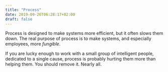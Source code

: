 ```yaml
---
title: "Process"
date: 2019-09-26T06:28:17+02:00
draft: false
---
```


Process is designed to make systems more efficient, but it often slows them down. The real purpose of process is to make systems, and especially employees, more _fungible_. 

If you are lucky enough to work with a small group of intelligent people, dedicated to a single cause, process is probably hurting them more than helping them. You should remove it. Nearly all. 


